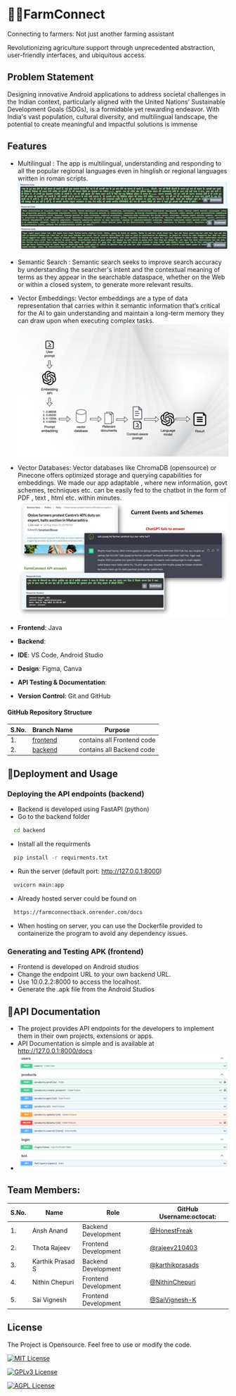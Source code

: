 # 👨‍🌾FarmConnect
Connecting to farmers: Not just another farming assistant

Revolutionizing agriculture support through unprecedented abstraction, user-friendly interfaces, and ubiquitous access.

## Problem Statement

Designing innovative Android applications to address societal challenges in the Indian context, particularly aligned with the United Nations' Sustainable Development Goals (SDGs), is a formidable yet rewarding endeavor. With India's vast population, cultural diversity, and multilingual landscape, the potential to create meaningful and impactful solutions is immense


## Features

- Multilingual : The app is multilingual, understanding and responding to all the popular regional languages even in hinglish or regional languages written in roman scripts.
![Alt text](image-1.png)
- Semantic Search : Semantic search seeks to improve search accuracy by understanding the searcher's intent and the contextual meaning of terms as they appear in the searchable dataspace, whether on the Web or within a closed system, to generate more relevant results.
- Vector Embeddings: Vector embeddings are a type of data representation that carries within it semantic information that’s critical for the AI to gain understanding and maintain a long-term memory they can draw upon when executing complex tasks.
![Alt text](image-2.png)
- Vector Databases: Vector databases like ChromaDB (opensource) or Pinecone offers optimized storage and querying capabilities for embeddings.
We made our app adaptable , where new information, govt schemes, techniques etc. can be easily fed to the chatbot in the form of PDF , text , html etc. within minutes.
![Alt text](fc1.png)

- **Frontend**: Java
- **Backend**: 
- **IDE**: VS Code, Android Studio
- **Design**: Figma, Canva
- **API Testing & Documentation**: 
- **Version Control**: Git and GitHub

#### GitHub Repository Structure


| S.No. | Branch Name                                                                  | Purpose                       |
| ----- | ---------------------------------------------------------------------------- | ----------------------------- |
| 1.    | [frontend](https://github.com/rudrakshi99/Farmer-Call-Center/tree/master)      | contains all Frontend code    |
| 2.    | [backend](https://github.com/rudrakshi99/Farmer-Call-Center/tree/backend)    | contains all Backend code     |


## 🌾Deployment and Usage
### Deploying the API endpoints (backend)
- Backend is developed using FastAPI (python)
- Go to the backend folder 
```bash
  cd backend
```
- Install all the requirments
```bash
  pip install -r requirments.txt
```
- Run the server (default port: http://127.0.0.1:8000)
```bash
  uvicorn main:app
```
- Already hosted server could be found on 
```bash
  https://farmconnectback.onrender.com/docs
```
- When hosting on server, you can use the Dockerfile provided to containerize the program to avoid any dependency issues.

### Generating and Testing APK (frontend)
- Frontend is developed on Android studios
- Change the endpoint URL to your own backend URL.
- Use 10.0.2.2:8000 to access the localhost.
- Generate the .apk file from the Android Studios


## 🐄API Documentation
- The project provides API endpoints for the developers to implement them in their own projects, extensions or apps.
- API Documentation is simple and is available at http://127.0.0.1:8000/docs
- ![Alt text](image-4.png)


## Team Members:

| S.No. | Name | Role | GitHub Username:octocat: |
| --------------- | --------------- | --------------- | --------------- |
| 1. | Ansh Anand | Backend Development| [@HonestFreak](https://www.github.com/HonestFreak)  |
| 2. | Thota Rajeev | Frontend Development | [@rajeev210403](https://github.com/rajeev210403) |
| 3. | Karthik Prasad S | Backend Development | [@karthikprasads](https://github.com/karthikprasads) |
| 4. | Nithin Chepuri | Frontend Development| [@NithinChepuri](https://github.com/NithinChepuri) |
| 5. | Sai Vignesh | Frontend Development | [@SaiVignesh-K](https://github.com/SaiVignesh-K)  |


## License

The Project is Opensource. Feel free to use or modify the code.

[![MIT License](https://img.shields.io/badge/License-MIT-green.svg)](https://choosealicense.com/licenses/mit/)

[![GPLv3 License](https://img.shields.io/badge/License-GPL%20v3-yellow.svg)](https://opensource.org/licenses/)

[![AGPL License](https://img.shields.io/badge/license-AGPL-blue.svg)](http://www.gnu.org/licenses/agpl-3.0)




